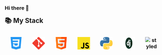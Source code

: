 ### Hi there 👋


<h2 style="margin: 1rem 0;">📚 My Stack<h3>
<p align='center' style="text-align: center; display: flex; justify-content: space-around; flex-wrap: wrap; margin-top: 2rem; margin-bottom: 2rem;">
<img src="./css3.svg" alt="css3" width="40" height="40"/> 
<img src="./git.svg" alt="git" width="40" height="40"/>
<img src="./html.svg" alt="html5" width="40" height="40"/>
<img src="./javascript.svg" alt="javascript" width="40" height="40"/>
<img src="./python.svg" alt="python" width="40" height="40"/>
<img src="./django.png" alt="python" width="40" height="40"/>
<img src="https://miro.medium.com/max/318/1*c1rnU4_5k7Mimo_CA1efmQ.png" alt="styled-components" width="40" height="40"/>
</p>
